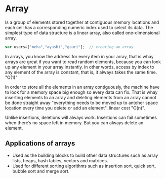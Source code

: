 # Array

Is a group of elements stored together at contiguous memory locations and each cell has a corresponding numeric index used to select its data. The simplest type of data structure is a linear array, also called one-dimensional array.

```js
var users=["neha","ayushi","gauri"];  // creating an array  
```

In arrays, you know the address for every item in your array, that is whay arrays are great if you want to read random elements, because you can look up any element in your array instantly. In other words, access by index to any element of the array is constant, that is, it always takes the same time. "O(1)"

In order to store all the elements in an array contiguously, the machine have to look for a memory space big enough so every data can fix. That is whay inserting elements to an array and deleting elements from an array cannot be done straight away "everything needs to be moved up to antoher space location every time you delete or add an element". linear cost "O(n)".

Unlike insertions, deletions will always work. Insertions can fail sometimes when there’s no space left in memory. But you can always delete an element.

## Applications of arrays

- Used as the building blocks to build other data structures such as array lists, heaps, hash tables, vectors and matrices.
- Used for different sorting algorithms such as insertion sort, quick sort, bubble sort and merge sort.